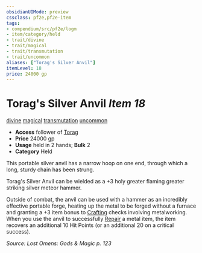 ```yaml
---
obsidianUIMode: preview
cssclass: pf2e,pf2e-item
tags:
- compendium/src/pf2e/logm
- item/category/held
- trait/divine
- trait/magical
- trait/transmutation
- trait/uncommon
aliases: ["Torag's Silver Anvil"]
itemLevel: 18
price: 24000 gp
---
```

# Torag's Silver Anvil *Item 18*  
[divine](../../../rules/traits/divine.md)  [magical](../../../rules/traits/magical.md)  [transmutation](../../../rules/traits/transmutation.md)  [uncommon](../../../rules/traits/uncommon.md)  

- **Access** follower of [Torag](../../setting/deities/torag.md)
- **Price** 24000 gp
- **Usage** held in 2 hands; **Bulk** 2
- **Category** Held

This portable silver anvil has a narrow hoop on one end, through which a long, sturdy chain has been strung.

Torag's Silver Anvil can be wielded as a +3 holy greater flaming greater striking silver meteor hammer.

Outside of combat, the anvil can be used with a hammer as an incredibly effective portable forge, heating up the metal to be forged without a furnace and granting a +3 item bonus to [Crafting](../../skills.md#Crafting) checks involving metalworking. When you use the anvil to successfully [Repair](../../../rules/actions/repair.md) a metal item, the item recovers an additional 10 Hit Points (or an additional 20 on a critical success).

*Source: Lost Omens: Gods & Magic p. 123*